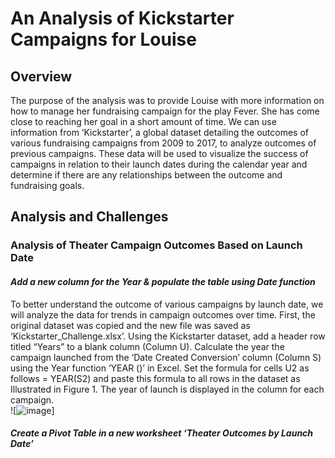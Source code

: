 # **An Analysis of Kickstarter Campaigns for Louise**
## **Overview**
The purpose of the analysis was to provide Louise with more information on how to manage her fundraising campaign for the play Fever.  She has come close to reaching her goal in a short amount of time.  We can use information from ‘Kickstarter’, a global dataset detailing the outcomes of various fundraising campaigns from 2009 to 2017, to analyze outcomes of previous campaigns.  These data will be used to visualize the success of campaigns in relation to their launch dates during the calendar year and determine if there are any relationships between the outcome and fundraising goals.  
## **Analysis and Challenges**
###  **Analysis of Theater Campaign Outcomes Based on Launch Date**
####   *Add a new column for the Year & populate the table using Date function*
To better understand the outcome of various campaigns by launch date, we will analyze the data for trends in campaign outcomes over time.  First, the original dataset was copied and the new file was saved as ‘Kickstarter_Challenge.xlsx’.  Using the Kickstarter dataset, add a header row titled “Years” to a blank column (Column U).  Calculate the year the campaign launched from the ‘Date Created Conversion’ column (Column S) using the Year function ‘YEAR ()’ in Excel. Set the formula for cells U2 as follows = YEAR(S2) and paste this formula to all rows in the dataset as Illustrated in Figure 1. The year of launch is displayed in the column for each campaign.  
![![image](https://user-images.githubusercontent.com/94234511/143689480-a15ec807-2162-455b-a344-bad3fba1df4b.png)]
####   *Create a Pivot Table in a new worksheet ‘Theater Outcomes by Launch Date’* 

